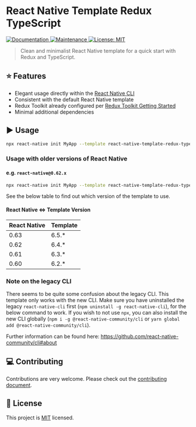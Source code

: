 # React Native Template Redux TypeScript

<p>
  <a href="https://github.com/rahsheen/react-native-template-redux-typescript#readme">
    <img alt="Documentation" src="https://img.shields.io/badge/documentation-yes-brightgreen.svg" target="_blank" />
  </a>
  <a href="https://github.com/rahsheen/react-native-template-redux-typescript/graphs/commit-activity">
    <img alt="Maintenance" src="https://img.shields.io/badge/Maintained%3F-yes-green.svg" target="_blank" />
  </a>
  <a href="https://github.com/rahsheen/react-native-template-redux-typescript/blob/master/LICENSE">
    <img alt="License: MIT" src="https://img.shields.io/badge/License-MIT-yellow.svg" target="_blank" />
  </a>
</p>

> Clean and minimalist React Native template for a quick start with Redux and TypeScript.

## :star: Features

- Elegant usage directly within the [React Native CLI](https://github.com/react-native-community/cli)
- Consistent with the default React Native template
- Redux Toolkit already configured per [ Redux Toolkit Getting Started ]( https://redux-toolkit.js.org/tutorials/quick-start )
- Minimal additional dependencies

## :arrow_forward: Usage

```sh
npx react-native init MyApp --template react-native-template-redux-typescript
```

### Usage with older versions of React Native

#### e.g. `react-native@0.62.x`

```sh
npx react-native init MyApp --template react-native-template-redux-typescript@6.4.*
```

See the below table to find out which version of the template to use.

#### React Native <=> Template Version

| React Native  	| Template  	|
|---	            |---	        |
| 0.63  	        | 6.5.*       |
| 0.62  	        | 6.4.*       |
| 0.61  	        | 6.3.*       |
| 0.60  	        | 6.2.*       |

### Note on the legacy CLI
There seems to be quite some confusion about the legacy CLI. This template only works with the new CLI. Make sure you have uninstalled the legacy `react-native-cli` first (`npm uninstall -g react-native-cli`), for the below command to work. If you wish to not use `npx`, you can also install the new CLI globally (`npm i -g @react-native-community/cli` or `yarn global add @react-native-community/cli`).

Further information can be found here: https://github.com/react-native-community/cli#about

## :computer: Contributing

Contributions are very welcome. Please check out the [contributing document](CONTRIBUTING.md).

## :bookmark: License

This project is [MIT](LICENSE) licensed.
